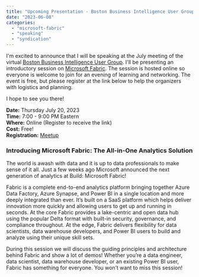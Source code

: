 ```yaml
---
title: "Upcoming Presentation - Boston Business Intelligence User Group"
date: "2023-06-08"
categories: 
  - "microsoft-fabric"
  - "speaking"
  - "syndication"
---
```


I'm excited to announce that I will be speaking at the July meeting of the virtual [Boston Business Intelligence User Group](https://www.meetup.com/boston_bi/). I'll be presenting an introductory session on [Microsoft Fabric](https://www.microsoft.com/en-us/microsoft-fabric). The session is hosted online so everyone is welcome to join for an evening of learning and networking. The event is free, but please register at the link below to help the organizers with logistics and planning.

I hope to see you there!

**Date:** Thursday July 20, 2023  
**Time:** 7:00 - 9:00 PM Eastern  
**Where:** Online (Register to receive the link)  
**Cost:** Free!  
**Registration:** [Meetup](https://www.meetup.com/boston_bi/events/293862841/)

### Introducing Microsoft Fabric: The All-in-One Analytics Solution

The world is awash with data and it is up to data professionals to make sense of it all. Just a few weeks ago Microsoft announced the next generation of analytics at Build: Microsoft Fabric!

Fabric is a complete end-to-end analytics platform bringing together Azure Data Factory, Azure Synapse, and Power BI in a single location and more deeply integrated than ever. It’s built on a SaaS platform which helps deliver innovation more quickly and allowing users to get up and running in seconds. At the core Fabric provides a lake-centric and open data hub using the popular Delta format with built-in security, governance, and compliance throughout. At the edge, Fabric delivers flexibility for data scientists, data warehouse developers, and Power BI users to build and analyze using their unique skill sets.

During this session we will discuss the guiding principles and architecture behind Fabric and show a lot of demos! Whether you’re a data engineer, data scientist, data warehouse developer, or an existing Power BI user, Fabric has something for everyone. You won’t want to miss this session!
